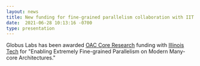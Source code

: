 ```yaml
---
layout: news
title: New funding for fine-grained parallelism collaboration with IIT!
date:  2021-06-28 10:13:16 -0700
type: presentation
---
```


Globus Labs has been awarded [OAC Core Research](https://www.nsf.gov/funding/pgm_summ.jsp?pims_id=505670) funding with [Illinois Tech](https://www.iit.edu/) for "Enabling Extremely Fine-grained Parallelism on Modern Many-core Architectures."